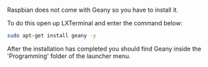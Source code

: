 Raspbian does not come with Geany so you have to install it.

To do this open up LXTerminal and enter the command below:

```bash
sudo apt-get install geany -y
```

After the installation has completed you should find Geany inside the 'Programming' folder of the launcher menu.
